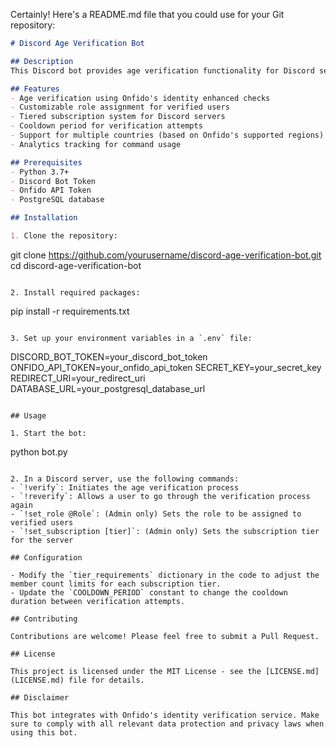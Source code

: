 Certainly! Here's a README.md file that you could use for your Git repository:

```markdown
# Discord Age Verification Bot

## Description
This Discord bot provides age verification functionality for Discord servers using Onfido's identity verification service. It allows server administrators to set up age verification requirements and automatically assigns roles to verified users.

## Features
- Age verification using Onfido's identity enhanced checks
- Customizable role assignment for verified users
- Tiered subscription system for Discord servers
- Cooldown period for verification attempts
- Support for multiple countries (based on Onfido's supported regions)
- Analytics tracking for command usage

## Prerequisites
- Python 3.7+
- Discord Bot Token
- Onfido API Token
- PostgreSQL database

## Installation

1. Clone the repository:
   ```
   git clone https://github.com/yourusername/discord-age-verification-bot.git
   cd discord-age-verification-bot
   ```

2. Install required packages:
   ```
   pip install -r requirements.txt
   ```

3. Set up your environment variables in a `.env` file:
   ```
   DISCORD_BOT_TOKEN=your_discord_bot_token
   ONFIDO_API_TOKEN=your_onfido_api_token
   SECRET_KEY=your_secret_key
   REDIRECT_URI=your_redirect_uri
   DATABASE_URL=your_postgresql_database_url
   ```

## Usage

1. Start the bot:
   ```
   python bot.py
   ```

2. In a Discord server, use the following commands:
   - `!verify`: Initiates the age verification process
   - `!reverify`: Allows a user to go through the verification process again
   - `!set_role @Role`: (Admin only) Sets the role to be assigned to verified users
   - `!set_subscription [tier]`: (Admin only) Sets the subscription tier for the server

## Configuration

- Modify the `tier_requirements` dictionary in the code to adjust the member count limits for each subscription tier.
- Update the `COOLDOWN_PERIOD` constant to change the cooldown duration between verification attempts.

## Contributing

Contributions are welcome! Please feel free to submit a Pull Request.

## License

This project is licensed under the MIT License - see the [LICENSE.md](LICENSE.md) file for details.

## Disclaimer

This bot integrates with Onfido's identity verification service. Make sure to comply with all relevant data protection and privacy laws when using this bot.
```